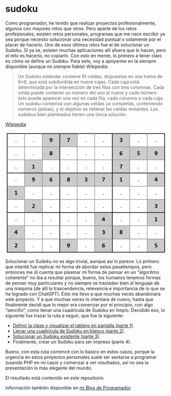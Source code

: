 # sudoku

Como programador, he tenido que realizar proyectos profesionalmente, algunos con mayores retos que otros. Pero aparte de los retos profesionales, existen retos personales, programas que me nace escribir ya sea porque necesito solucionar una necesidad puntual o solamente por el placer de hacerlo. Uno de esos últimos retos fue el de solucionar un Sudoku. Si ya se, existen muchas aplicaciones allí afuera que lo hacen, pero el reto es hacerlo, no copiarlo. Con esto en mente, lo primero a tener claro es cómo se define un Sudoku. Para esto, voy a apoyarme en la siempre disponible (aunque no siempre fiable) *Wikipedia*:

> Un Sudoku estándar contiene 81 celdas, dispuestas en una trama de 9×9, que está subdividida en nueve cajas. Cada caja está determinada por la intersección de tres filas con tres columnas. Cada celda puede contener un número del uno al nueve y cada número solo puede aparecer una vez en cada fila, cada columna o cada caja. Un sudoku comienza con algunas celdas ya completas, conteniendo números (pistas), y el objetivo es rellenar las celdas restantes. Los sudokus bien planteados tienen una única solución.

[Wikipedia](https://es.wikipedia.org/wiki/Algoritmos_para_la_resoluci%C3%B3n_de_sudokus)

![Un tablero de Sudoku en limpio](https://github.com/jjmejia/sudoku/blob/main/imagenes/sudoku-limpio.png?raw=true)

Solucionar un Sudoku no es algo trivial, aunque así lo parece. Lo primero que intenté fue replicar mi forma de abordar estos pasatiempos, pero entonces me di cuenta que plasmar mi forma de pensar en un “algoritmo coherente” no iba a resultar porque, bueno, los humanos tenemos formas de pensar muy particulares y no siempre se trasladan bien al lenguaje de una máquina (de allí la trascendencia, relevancia e importancia de lo que se ha logrado con ChatGPT). Esto me llevo a que muchas veces abandonara este proyecto. Y a que muchas veces lo intentara de nuevo, hasta que finalmente decidí que lo mejor era comenzar por el principio, con algo “sencillo”, como llenar una cuadricula de Sudoku en limpio. Decidido eso, lo siguiente fue trazar la ruta a seguir, que fue la siguiente:

* [Definir la clase y visualizar el tablero en pantalla (parte 1)](https://github.com/jjmejia/sudoku/tree/main/parte-1).
* [Llenar una cuadricula de Sudoku en blanco (parte 2)](https://github.com/jjmejia/sudoku/tree/main/parte-2).
* [Solucionar un Sudoku existente (parte 3)](https://github.com/jjmejia/sudoku/tree/main/parte-3).
* Finalmente, crear un Sudoku para ser impreso (parte 4).

Bueno, con esta ruta comencé con lo básico en estos casos, porque la urgencia en estos proyectos personales suele ser sentarse a programar (usando PHP en mi caso) y comenzar a ver resultados, así no sea la presentación lo más elegante del mundo.

El resultado está contenido en este repositorio.

Información también disponible en [mi Blog de Programador](https://micode-manager.blogspot.com/search/label/Sudoku).